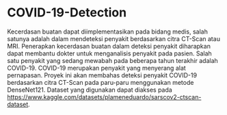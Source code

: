 # COVID-19-Detection

Kecerdasan buatan dapat diimplementasikan pada bidang medis, salah satunya adalah dalam mendeteksi penyakit berdasarkan citra CT-Scan atau MRI. Penerapkan kecerdasan buatan dalam deteksi penyakit diharapkan dapat membantu dokter untuk menganalisis penyakit pada pasien. Salah satu penyakit yang sedang mewabah pada beberapa tahun terakhir adalah COVID-19. COVID-19 merupakan penyakit yang menyerang alat pernapasan. Proyek ini akan membahas deteksi penyakit COVID-19 berdasarkan citra CT-Scan pada paru-paru menggunakan metode DenseNet121. Dataset yang digunakan dapat diakses pada https://www.kaggle.com/datasets/plameneduardo/sarscov2-ctscan-dataset.
